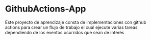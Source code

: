 # GithubActions-App
Este proyecto de aprendizaje consta de implementaciones con github actions para crear un flujo de trabajo el cual ejecute varias tareas dependiendo de los eventos ocurridos que sean de interés
